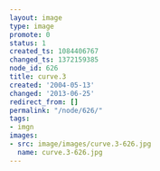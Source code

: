 ```yaml
---
layout: image
type: image
promote: 0
status: 1
created_ts: 1084406767
changed_ts: 1372159385
node_id: 626
title: curve.3
created: '2004-05-13'
changed: '2013-06-25'
redirect_from: []
permalink: "/node/626/"
tags:
- imgn
images:
- src: image/images/curve.3-626.jpg
  name: curve.3-626.jpg
---
```


